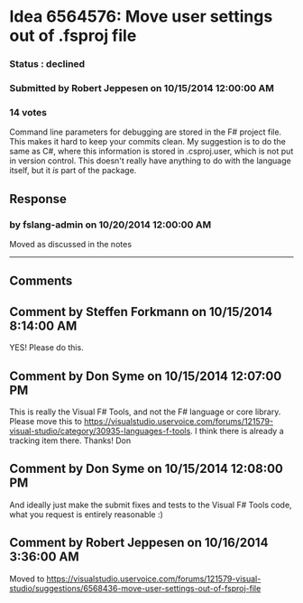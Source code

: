 # Idea 6564576: Move user settings out of .fsproj file #

### Status : declined

### Submitted by Robert Jeppesen on 10/15/2014 12:00:00 AM

### 14 votes

Command line parameters for debugging are stored in the F# project file. This makes it hard to keep your commits clean.
My suggestion is to do the same as C#, where this information is stored in .csproj.user, which is not put in version control.
This doesn't really have anything to do with the language itself, but it *is* part of the package.



## Response 
### by fslang-admin on 10/20/2014 12:00:00 AM

Moved as discussed in the notes

------------------------
## Comments


## Comment by Steffen Forkmann on 10/15/2014 8:14:00 AM
YES! Please do this.


## Comment by Don Syme on 10/15/2014 12:07:00 PM
This is really the Visual F# Tools, and not the F# language or core library.
Please move this to https://visualstudio.uservoice.com/forums/121579-visual-studio/category/30935-languages-f-tools. I think there is already a tracking item there.
Thanks!
Don


## Comment by Don Syme on 10/15/2014 12:08:00 PM
And ideally just make the submit fixes and tests to the Visual F# Tools code, what you request is entirely reasonable :)


## Comment by Robert Jeppesen on 10/16/2014 3:36:00 AM
Moved to https://visualstudio.uservoice.com/forums/121579-visual-studio/suggestions/6568436-move-user-settings-out-of-fsproj-file

